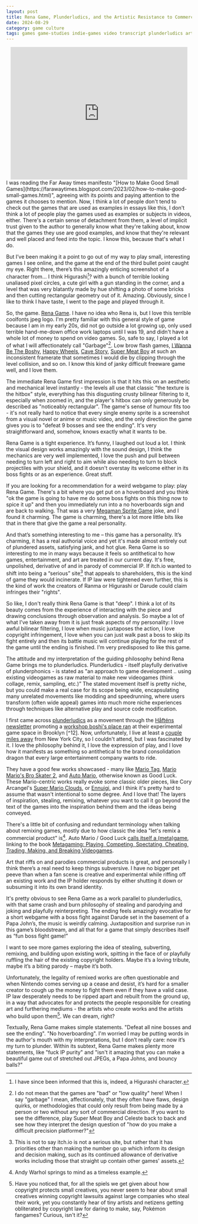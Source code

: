```yaml
---
layout: post
title: Rena Game, Plunderludics, and the Artistic Resistance to Commercialism
date: 2024-08-29
category: game culture
tags: games game-studies indie-games video transcript plunderludics art
---
```

<center><iframe width="480" height="360" src="https://www.youtube.com/embed/qRCc7l56mfg" title="I Love Copyright Infringement!" frameborder="0" allow="accelerometer; autoplay; clipboard-write; encrypted-media; gyroscope; picture-in-picture; web-share" referrerpolicy="strict-origin-when-cross-origin" allowfullscreen></iframe></center>
I was reading the Far Away times manifesto "[How to Make Good Small Games](https://farawaytimes.blogspot.com/2023/02/how-to-make-good-small-games.html)", agreeing with its points and paying attention to the games it chooses to mention. Now, I think a lot of people don't tend to check out the games that are used as examples in essays like this, I don't think a lot of people play the games used as examples or subjects in videos, either. There's a certain sense of detachment from them, a level of implicit trust given to the author to generally know what they're talking about, know that the games they use are good examples, and know that they're relevant and well placed and feed into the topic. I know this, because that's what I do.

But I’ve been making it a point to go out of my way to play small, interesting games I see online, and the game at the end of the third bullet point caught my eye. Right there, there’s this amazingly enticing screenshot of a character from... I think Higurashi[^1]? with a bunch of terrible looking unaliased pixel circles, a cute girl with a gun standing in the corner, and a level that was very blatantly made by hue shifting a photo of some bricks and then cutting rectangular geometry out of it. Amazing. Obviously, since I like to think I have taste, I went to the page and played through it.

So, the game. [Rena Game](https://brlka.itch.io/rena-game). I have no idea who Rena is, but I love this terrible coolfonts jpeg logo. I'm pretty familiar with this general style of game because I am in my early 20s, did not go outside a lot growing up, only used terrible hand-me-down office work laptops until I was 19, and didn't have a whole lot of money to spend on video games. So, safe to say, I played a lot of what I will affectionately call "Garbage"[^2]. Low brow flash games, [I Wanna Be The Boshy](http://delicious-fruit.com/ratings/game_details.php?id=11890), [Happy Wheels](https://web.archive.org/web/20240731123551/https://totaljerkface.com/happy_wheels.tjf), [Cave Story](https://www.cavestory.org/download/cave-story.php), [Super Meat Boy](https://store.steampowered.com/app/40800/Super_Meat_Boy/) at such an inconsistent framerate that sometimes I would die by clipping through the level collision, and so on. I know this kind of janky difficult freeware game well, and I love them.

The immediate Rena Game first impression is that it hits this on an aesthetic and mechanical level instantly - the levels all use that classic "the texture is the hitbox" style, everything has this disgusting crusty bilinear filtering to it, especially when zoomed in, and the player's hitbox can only generously be described as "noticeably rectangular". The game's sense of humour fits too - it's not really hard to notice that every single enemy sprite is a screenshot from a visual novel or anime or music video, and the only direction the game gives you is to "defeat 9 bosses and see the ending". It's very straightforward and, somehow, knows exactly what it wants to be.

Rena Game is a tight experience. It’s funny, I laughed out loud a lot. I think the visual design works amazingly with the sound design, I think the mechanics are very well implemented, I love the push and pull between needing to turn left and right to aim while also needing to turn to block projectiles with your shield, and it doesn't overstay its welcome either in its boss fights or as an experience. Great stuff.

If you are looking for a recommendation for a weird webgame to play: play Rena Game. There's a bit where you get put on a hoverboard and you think "ok the game is going to have me do some boss fights on this thing now to spice it up" and then you immediately run into a no hoverboards sign and are back to walking. That was a very [Megaman Sprite Game](https://www.tumblr.com/megamanspritecomic/65735240451/megaman-sprite-game-released-on-october-31st) joke, and I found it charming. The game is charming, there's a lot more little bits like that in there that give the game a real personality.

And that’s something interesting to me – this game has a personality. It’s charming, it has a real authorial voice and yet it's made almost entirely out of plundered assets, satisfying jank, and hot glue. Rena Game is so interesting to me in many ways because it feels so antithetical to how games, entertainment, and art are treated in our current day. It's free, unpolished, derivative of and in parody of commercial IP. If itch.io wanted to shift into being a “serious” site[^3] that appeals to shareholders, this is the kind of game they would incinerate. If IP law were tightened even further, this is the kind of work the creators of Ranma or Higurashi or Darude could claim infringes their "rights".

So like, I don't really think Rena Game is that "deep". I think a lot of its beauty comes from the experience of interacting with the piece and drawing conclusions through observation and analysis. So maybe a lot of what I’ve taken away from it is just freak aspects of my personality: I love awful bilinear filtering, I love when music juxtaposes the action, I love copyright infringement, I love when you can just walk past a boss to skip its fight entirely and then its battle music will continue playing for the rest of the game until the ending is finished. I’m very predisposed to like this game.

The attitude and my interpretation of the guiding philosophy behind Rena Game brings me to plunderludics. Plunderludics - itself playfully derivative of plunderphonics - is stated as "an approach to game development .. using existing videogames as raw material to make new videogames (think collage, remix, sampling, etc.)” The stated movement itself is pretty niche, but you could make a real case for its scope being wide, encapsulating many unrelated movements like modding and speedrunning, where users transform (often wide appeal) games into much more niche experiences through techniques like alternative play and source code modification. 

I first came across [plunderludics](https://plunderludics.github.io/) as a movement through the [Håfténs newsletter](https://www.patreon.com/posts/107828383) promoting a [workshop boshi's place ran](https://www.instagram.com/p/C9KlaEausCm/) at their experimental game space in Brooklyn [^12]. Now, unfortunately, I live at least a [couple miles away](https://en.wikipedia.org/w/index.php?title=United_Kingdom) from New York City, so I couldn't attend, but I was fascinated by it. I love the philosophy behind it, I love the expression of play, and I love how it manifests as something so antithetical to the brand consolidation dragon that every large entertainment company wants to ride.

They have a good few works showcased - many like [Mario Tag](https://plunderludics.github.io/works/mario%20tag.html), [Mario Mario's Bro Skater 2](https://plunderludics.github.io/works/mario%20mario's%20bro%20skater%202.html), and [Auto Mario](https://nes.mut.media/goodluck.html), otherwise known as Good Luck. These Mario-centric works really evoke some classic older pieces, like Cory Arcangel's [Super Mario Clouds](https://whitney.org/collection/works/20588), or [Ennuigi](https://www.lexaloffle.com/bbs/?pid=32360), and I think it's pretty hard to assume that wasn't intentional to some degree. And I love that! The layers of inspiration, stealing, remixing, whatever you want to call it go beyond the text of the games into the inspiration behind them and the ideas being conveyed.

There's a little bit of confusing and redundant terminology when talking about remixing games, mostly due to how classic the idea "let's remix a commercial product" is[^4]. Auto Mario / Good Luck [calls itself a (meta)game](https://nes.mut.media/goodluck-ramble.html), linking to the book [Metagaming: Playing, Competing, Spectating, Cheating, Trading, Making, and Breaking Videogames](https://doi.org/10.5749/9781452958354).

Art that riffs on and parodies commercial products is great, and personally I think there’s a real need to keep things subversive. I have no bigger pet peeve than when a fan scene is creative and experimental while riffing off an existing work and the IP holder responds by either shutting it down or subsuming it into its own brand identity.

It's pretty obvious to see Rena Game as a work parallel to plunderludics, with that same crash and burn philosophy of stealing and parodying and joking and playfully reinterpreting. The ending feels amazingly evocative for a short webgame with a boss fight against Darude set in the basement of a Papa John’s, the music is weirdly calming. Juxtaposition and surprise run in this game’s bloodstream, and all that for a game that simply describes itself as “fun boss fight game!”

I want to see more games exploring the idea of stealing, subverting, remixing, and building upon existing work, spitting in the face of or playfully ruffling the hair of the existing copyright holders. Maybe it’s a loving tribute, maybe it’s a biting parody – maybe it’s both. 

Unfortunately, the legality of remixed works are often questionable and when Nintendo comes serving up a cease and desist, it’s hard for a smaller creator to cough up the money to fight them even if they have a valid case. IP law desperately needs to be ripped apart and rebuilt from the ground up, in a way that advocates for and protects the people responsible for creating art and furthering mediums - the artists who create works and the artists who build upon them[^5]. We can dream, right?

Textually, Rena Game makes simple statements. "Defeat all nine bosses and see the ending". "No hoverboarding". I'm worried I may be putting words in the author's mouth with my interpretations, but I don’t really care: now it’s my turn to plunder. Within its subtext, Rena Game makes plenty more statements, like "fuck IP purity" and "isn't it amazing that you can make a beautiful game out of stretched out JPEGs, a Papa Johns, and bouncy balls?"

[^1]: I have since been informed that this is, indeed, a Higurashi character.
[^2]: I do not mean that the games are "bad" or "low quality" here! When I say "garbage" I mean, affectionately, that they often have flaws, design quirks, or methodologies that could only result from being made by a person or two without any sort of commercial direction. If you want to see the difference, play Super Meat Boy and Celeste back to back and see how they interpret the design question of "how do you make a difficult precision platformer?"
[^3]: This is not to say itch.io is not a serious site, but rather that it has priorities other than making the number go up which inform its design and decision making, such as its continued allowance of derivative works including those that straight up contain other games' assets.
[^4]: Andy Warhol springs to mind as a timeless example.
[^5]: Have you noticed that, for all the spiels we get given about how copyright protects small creatives, you never seem to hear about small creatives winning copyright lawsuits against large companies who steal their work, yet you constantly hear of tiny artists and netizens getting obliterated by copyright law for daring to make, say, Pokémon fangames? Curious, isn't it?

